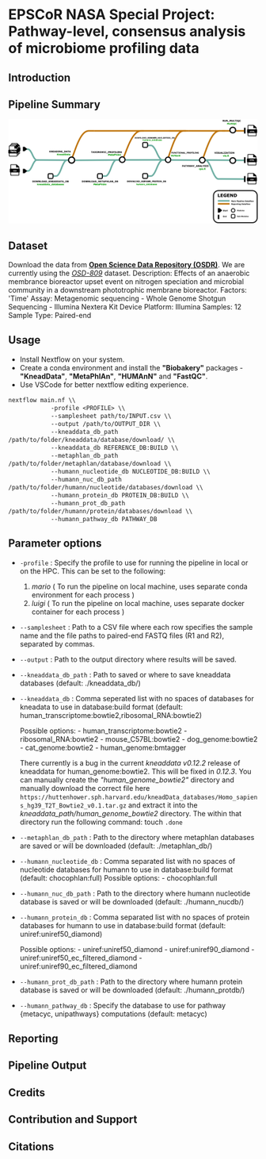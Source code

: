# EPSCoR NASA Special Project: Pathway-level, consensus analysis of microbiome profiling data

## Introduction

## Pipeline Summary

![](images/pipeline.png)

## Dataset

Download the data from [**Open Science Data Repository (OSDR)**](https://www.nasa.gov/osdr/). We are currently using the [_OSD-809_](https://osdr.nasa.gov/bio/repo/data/studies/OSD-809) dataset.
Description: Effects of an anaerobic membrance bioreactor upset event on nitrogen speciation and microbial community in a downstream phototrophic membrane bioreactor.
Factors: 'Time'
Assay: Metagenomic sequencing - Whole Genome Shotgun Sequencing - Illumina Nextera Kit
Device Platform: Illumina
Samples: 12
Sample Type: Paired-end

## Usage

- Install Nextflow on your system.
- Create a conda environment and install the **"Biobakery"** packages - **"KneadData"**, **"MetaPhlAn"**, **"HUMAnN"** and **"FastQC"**.
- Use VSCode for better nextflow editing experience.

```
nextflow main.nf \\
            -profile <PROFILE> \\
            --samplesheet path/to/INPUT.csv \\
            --output /path/to/OUTPUT_DIR \\
            --kneaddata_db_path /path/to/folder/kneaddata/database/download/ \\
            --kneaddata_db REFERENCE_DB:BUILD \\
            --metaphlan_db_path /path/to/folder/metaphlan/database/download \\
            --humann_nucleotide_db NUCLEOTIDE_DB:BUILD \\
            --humann_nuc_db_path /path/to/folder/humann/nucleotide/databases/download \\
            --humann_protein_db PROTEIN_DB:BUILD \\
            --humann_prot_db_path /path/to/folder/humann/protein/databases/download \\
            --humann_pathway_db PATHWAY_DB
```

## Parameter options

* `-profile` : Specify the profile to use for running the pipeline in local or on the HPC.
    This can be set to the following:
    1. _mario_ ( To run the pipeline on local machine, uses separate conda environment for each process )
    2. _luigi_ ( To run the pipeline on local machine, uses separate docker container for each process )

* `--samplesheet` : Path to a CSV file where each row specifies the sample name and the file paths to paired-end FASTQ files (R1 and R2), separated by commas.

* `--output` : Path to the output directory where results will be saved.

* `--kneaddata_db_path` : Path to saved or where to save kneaddata databases (default: ./kneaddata_db/)

* `--kneaddata_db` : Comma seperated list with no spaces of databases for kneadata to use in database:build format  (default: human_transcriptome:bowtie2,ribosomal_RNA:bowtie2)

    Possible options:
        - human_transcriptome:bowtie2
        - ribosomal_RNA:bowtie2
        - mouse_C57BL:bowtie2
        - dog_genome:bowtie2
        - cat_genome:bowtie2
        - human_genome:bmtagger

    There currently is a bug in the current *kneaddata v0.12.2* release of kneaddata for human_genome:bowtie2. This will be fixed in _0.12.3_. You can manually create the *"human_genome_bowtie2"* directory and manually download the correct file here 
    `https://huttenhower.sph.harvard.edu/kneadData_databases/Homo_sapiens_hg39_T2T_Bowtie2_v0.1.tar.gz` and extract it into the *kneaddata_path/human_genome_bowtie2* directory. The within that directory run the following command: touch `.done`

* `--metaphlan_db_path` : Path to the directory where metaphlan databases are saved or will be downloaded (default: ./metaphlan_db/)

* `--humann_nucleotide_db` : Comma separated list with no spaces of nucleotide databases for humann to use in database:build format (default: chocophlan:full)
    Possible options:
        - chocophlan:full

* `--humann_nuc_db_path` : Path to the directory where humann nucleotide database is saved or will be downloaded (default: ./humann_nucdb/)

* `--humann_protein_db` : Comma separated list with no spaces of protein databases for humann to use in database:build format (default: uniref:uniref50_diamond)

    Possible options:
        - uniref:uniref50_diamond
        - uniref:uniref90_diamond
        - uniref:uniref50_ec_filtered_diamond
        - uniref:uniref90_ec_filtered_diamond

* `--humann_prot_db_path` : Path to the directory where humann protein database is saved or will be downloaded (default: ./humann_protdb/)

* `--humann_pathway_db` : Specify the database to use for pathway {metacyc, unipathways} computations (default: metacyc)

## Reporting

## Pipeline Output

## Credits

## Contribution and Support

## Citations